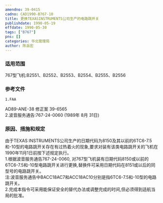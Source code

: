 ```yaml
---
amendno: 39-0415  
cadno: CAD1990-B767-10  
title: 更换TEXASINSTRUMENTS公司生产的电路跳开关  
publishdate: 1990-05-19  
effdate: 1990-05-30  
tags: ["B767"]  
pns: []  
categories: 华北管理局  
author: 陈岳宏  
---
```

  
### 适用范围  
767型飞机:B2551、B2552、B2553、B2554、B2555、B2556  
  
<!--more-->  
### 参考文件  
    1.FAA  
AD89-ANE-38 修正案 39-6565  
    2.波音服务通告:767-24-0060 (1989年 8月 31日)  
  
### 原因、措施和规定  
由于TEXAS INSTRUMENTS公司生产的日期代码为8150及其以前的6TC6-7.5和-10型的电路跳开关存在有过热着火的现象,要求对装有该类电路跳开关的飞机在1990年11月1日前按下述规定执行。  
    1.根据波音服务通告767-24-0060, 对767型飞机装有日期代码8150或以前的6TC6-7.5和-10型电路跳开关进行更换,替换件可采用日期代码在8151或以后的同型号的电路跳开关。  
注:波音服务通告中BACC18AC7和ACC18AC10分别是指6TC6-7.5和-10型的电路跳开关。  
    2.完成本指令可采用能保证安全的替代办法或调整完成的时间,但必须得到适航当局的批准。  
  
